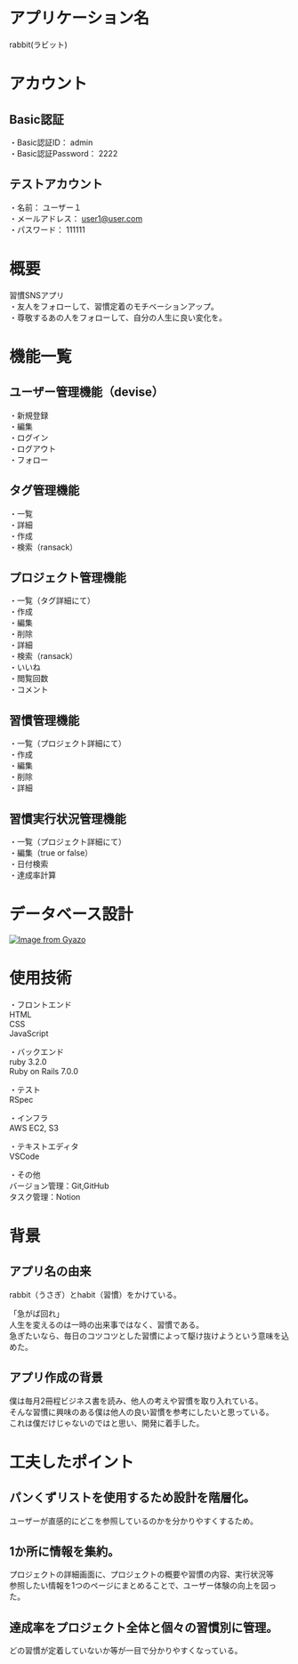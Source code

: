 # アプリケーション名
rabbit(ラビット)

# アカウント
## Basic認証
・Basic認証ID： admin  
・Basic認証Password： 2222  
## テストアカウント
・名前： ユーザー１  
・メールアドレス： user1@user.com  
・パスワード： 111111  

# 概要
習慣SNSアプリ  
・友人をフォローして、習慣定着のモチベーションアップ。  
・尊敬するあの人をフォローして、自分の人生に良い変化を。  

# 機能一覧
## ユーザー管理機能（devise）
・新規登録  
・編集  
・ログイン  
・ログアウト  
・フォロー  
## タグ管理機能
・一覧  
・詳細  
・作成  
・検索（ransack）  
## プロジェクト管理機能
・一覧（タグ詳細にて）  
・作成  
・編集  
・削除  
・詳細  
・検索（ransack）  
・いいね  
・閲覧回数  
・コメント
## 習慣管理機能
・一覧（プロジェクト詳細にて）  
・作成  
・編集  
・削除  
・詳細  
## 習慣実行状況管理機能
・一覧（プロジェクト詳細にて）  
・編集（true or false）  
・日付検索  
・達成率計算  

# データベース設計
[![Image from Gyazo](https://i.gyazo.com/16a6090537ed0ea95a43bfb71588f7dd.png)](https://gyazo.com/16a6090537ed0ea95a43bfb71588f7dd)

# 使用技術  
・フロントエンド  
HTML  
CSS  
JavaScript  

・バックエンド  
ruby 3.2.0  
Ruby on Rails 7.0.0  

・テスト  
RSpec  

・インフラ  
AWS EC2, S3  

・テキストエディタ  
VSCode  

・その他  
バージョン管理：Git,GitHub  
タスク管理：Notion

# 背景
## アプリ名の由来
rabbit（うさぎ）とhabit（習慣）をかけている。  

「急がば回れ」  
人生を変えるのは一時の出来事ではなく、習慣である。  
急ぎたいなら、毎日のコツコツとした習慣によって駆け抜けようという意味を込めた。  
## アプリ作成の背景
僕は毎月2冊程ビジネス書を読み、他人の考えや習慣を取り入れている。  
そんな習慣に興味のある僕は他人の良い習慣を参考にしたいと思っている。  
これは僕だけじゃないのではと思い、開発に着手した。

# 工夫したポイント
## パンくずリストを使用するため設計を階層化。
ユーザーが直感的にどこを参照しているのかを分かりやすくするため。
## 1か所に情報を集約。
プロジェクトの詳細画面に、プロジェクトの概要や習慣の内容、実行状況等  
参照したい情報を1つのページにまとめることで、ユーザー体験の向上を図った。
## 達成率をプロジェクト全体と個々の習慣別に管理。
どの習慣が定着していないか等が一目で分かりやすくなっている。